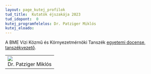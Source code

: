 ```yaml
---
layout: page_kutej_profilok
tud_title:  Kutatók éjszakája 2023
tud_idopont:  0
kutej_programfelelos: Dr. Patziger Miklós
kutej_eloado: 
---
```


A BME Vízi Közmű és Környezetmérnöki Tanszék [egyetemi docense, tanszékvezető]( https://epito.bme.hu/patziger-miklos).

<table class="picture">
<tr>
<td>

<div class="gallery">
    <img src="images/ patziger_miklos.jpg" max-width="250" max-height="200">
  <div class="desc"> Dr. Patziger Miklós</div>
</div>

</td>
</tr>
</table>
